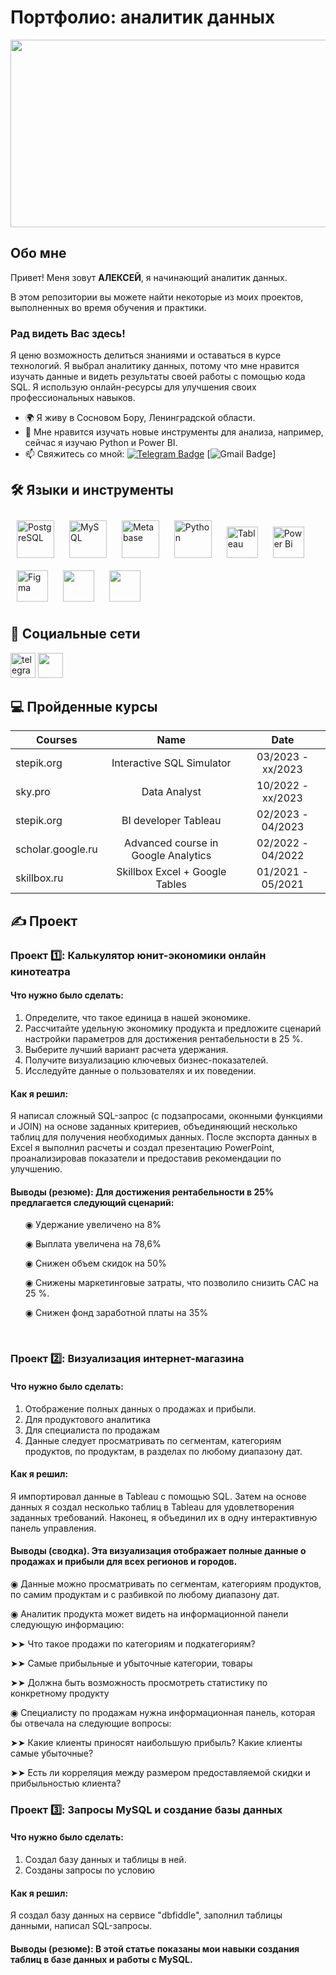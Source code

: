 #  Портфолио: аналитик данных

<div align="center">
  <img src="https://media.giphy.com/media/dWesBcTLavkZuG35MI/giphy.gif" width="600" height="300"/>
</div>

## Обо мне 

Привет! Меня зовут **АЛЕКСЕЙ**, я начинающий аналитик данных. 

В этом репозитории вы можете найти некоторые из моих проектов, выполненных во время обучения и практики.
<br>




###  Рад видеть Вас здесь!


Я ценю возможность делиться знаниями и оставаться в курсе технологий. Я выбрал аналитику данных, потому что мне нравится изучать данные и видеть результаты своей работы с помощью кода SQL. Я использую онлайн-ресурсы для улучшения своих профессиональных навыков.

* 🌍  Я живу в Сосновом Бору, Ленинградской области.
* 🔭  Мне нравится изучать новые инструменты для анализа, например, сейчас я изучаю Python и Power BI.
* :mailbox: Свяжитесь со мной: [![Telegram Badge](https://=Telegram&logoColor=white)](https://t.me/) [![Gmail Badge](https://mail.google.com/mail/u/0/#inbox/=white)]
 


## 🛠   Языки и инструменты
<div 
align="left">  
<a href="https://www.postgresql.org/" target="_blank"><img style="margin: 10px" src="https://profilinator.rishav.dev/skills-assets/postgresql-original-wordmark.svg" alt="PostgreSQL" height="60" /></a>  
<a href="https://www.mysql.com/" target="_blank"><img style="margin: 10px" src="https://profilinator.rishav.dev/skills-assets/mysql-original-wordmark.svg" alt="MySQL" height="60" /></a>
<a href="https://www.metabase.com/" target="_blank"><img style="margin: 10px" src="https://dka575ofm4ao0.cloudfront.net/pages-transactional_logos/retina/233858/logo.png" alt="Metabase" height="60" /></a>
<a href="https://www.python.org/" target="_blank"><img style="margin: 10px" src="https://profilinator.rishav.dev/skills-assets/python-original.svg" alt="Python" height="60" /></a>
<a href="https://www.tableau.com/" target="_blank"><img style="margin: 10px" src="https://profilinator.rishav.dev/skills-assets/tableau.svg" alt="Tableau" height="50" /></a>    
<a href="https://powerbi.microsoft.com/en-us/" target="_blank"><img style="margin: 10px" src="https://profilinator.rishav.dev/skills-assets/powerbi.png" alt="Power Bi" height="50" /></a>  
<a href="https://www.figma.com/" target="_blank"><img style="margin: 10px" src="https://profilinator.rishav.dev/skills-assets/figma-icon.svg" alt="Figma" height="50" /></a>
<a href="https://www.microsoft.com/microsoft-365/excel/" target="_blank"><img style="margin: 10px" src="https://upload.wikimedia.org/wikipedia/commons/thumb/3/34/Microsoft_Office_Excel_%282019%E2%80%93present%29.svg/1101px-Microsoft_Office_Excel_%282019%E2%80%93present%29.svg.png" height="50" /></a>
<a href="https://docs.google.com/spreadsheets/" target="_blank"><img style="margin: 10px" src="https://yoolk.ninja/wp-content/uploads/2021/08/Apps-Google-Sheets-1024x1024.png" height="50" /></a>
</div>  

## 🤝  Социальные сети
<p align="left">
<a href="https://t.me/" target="_blank" rel="noreferrer"><img src="https://" width="40" height="40" alt="telegram group" /></a> 
<a href="https://github.com/Aleksey-Garifulin" target="_blank" rel="noreferrer"><img src="https://raw.githubusercontent.com/danielcranney/readme-generator/main/public/icons/socials/github.svg" width="40" height="40" /></a> 

  
## 💻 Пройденные курсы

| Courses            | Name                                       | Date              |
| -------------------| :----------------------------------------: | :---------------: |
| stepik.org         | Interactive SQL Simulator                  | 03/2023 - xx/2023 |
| sky.pro            | Data Analyst                               | 10/2022 - xx/2023 |
| stepik.org         | BI developer Tableau                       | 02/2023 - 04/2023 |
| scholar.google.ru  | Advanced course in Google Analytics        | 02/2022 - 04/2022 |
| skillbox.ru        | Skillbox Excel + Google Tables             | 01/2021 - 05/2021 |


## ✍️ Проект

### Проект 1️⃣: Калькулятор юнит-экономики онлайн кинотеатра
#### Что нужно было сделать:
<ol>
  <li>Определите, что такое единица в нашей экономике.</li>
   <li>Рассчитайте удельную экономику продукта и предложите сценарий настройки параметров для достижения рентабельности в 25 %.</li>
   <li>Выберите лучший вариант расчета удержания.</li>
   <li>Получите визуализацию ключевых бизнес-показателей.</li>
   <li>Исследуйте данные о пользователях и их поведении.</li>
</ol>

#### Как я решил:
<p> Я написал сложный SQL-запрос (с подзапросами, оконными функциями и JOIN) на основе заданных критериев, объединяющий несколько таблиц для получения необходимых данных. После экспорта данных в Excel я выполнил расчеты и создал презентацию PowerPoint, проанализировав показатели и предоставив рекомендации по улучшению.<p>


#### Выводы (резюме): Для достижения рентабельности в 25% предлагается следующий сценарий:
<ol>
<p>◉ Удержание увеличено на 8%<p>
<p>◉ Выплата увеличена на 78,6%<p>
<p>◉ Снижен объем скидок на 50%<p>
<p>◉ Снижены маркетинговые затраты, что позволило снизить CAC на 25 %.<p>
<p>◉ Снижен фонд заработной платы на 35%<p>
</ol>

<br> 

### Проект 2️⃣: Визуализация интернет-магазина
#### Что нужно было сделать:
<ol>
  <li>Отображение полных данных о продажах и прибыли.</li>
   <li>Для продуктового аналитика</li>
   <li>Для специалиста по продажам</li>
   <li>Данные следует просматривать по сегментам, категориям продуктов, по продуктам, в разделах по любому диапазону дат.</li>
</ol>

#### Как я решил:
<p> Я импортировал данные в Tableau с помощью SQL. Затем на основе данных я создал несколько таблиц в Tableau для удовлетворения заданных требований. Наконец, я объединил их в одну интерактивную панель управления.<p>



#### Выводы (сводка). Эта визуализация отображает полные данные о продажах и прибыли для всех регионов и городов.

<p>◉ Данные можно просматривать по сегментам, категориям продуктов, по самим продуктам и с разбивкой по любому диапазону дат.<p>
<p>◉ Аналитик продукта может видеть на информационной панели следующую информацию:<p>
<p>➤➤ Что такое продажи по категориям и подкатегориям?<p>
<p>➤➤ Самые прибыльные и убыточные категории, товары<p>
<p>➤➤ Должна быть возможность просмотреть статистику по конкретному продукту<p>
<p>◉ Специалисту по продажам нужна информационная панель, которая бы отвечала на следующие вопросы:<p>
<p>➤➤ Какие клиенты приносят наибольшую прибыль? Какие клиенты самые убыточные?<p>
<p>➤➤ Есть ли корреляция между размером предоставляемой скидки и прибыльностью клиента?<p>
</ol>

### Проект 3️⃣: Запросы MySQL и создание базы данных
#### Что нужно было сделать:
<ol>
   <li>Создал базу данных и таблицы в ней.</li>
   <li>Созданы запросы по условию</li>
</ol>

#### Как я решил:
<p>Я создал базу данных на сервисе "dbfiddle", заполнил таблицы данными, написал SQL-запросы.<p>


#### Выводы (резюме): В этой статье показаны мои навыки создания таблиц в базе данных и работы с MySQL.


